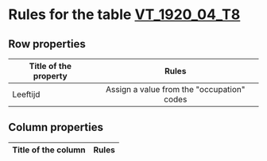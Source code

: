 # Rules for the table [VT_1920_04_T8](https://github.com/cgueret/DataDump/blob/master/xls-marked/VT_1920_04_T8_marked.xls?raw=true)
## Row properties
| Title of the property | Rules |
| --------------------- |:-----:|
| Leeftijd | Assign a value from the "occupation" codes |
## Column properties
| Title of the column | Rules |
| --------------------- |:-----:|
